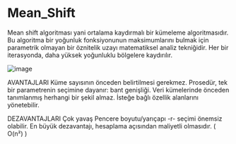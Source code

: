 # Mean_Shift
Mean shift algoritması yani ortalama kaydırmalı bir kümeleme algoritmasıdır. Bu algoritma bir yoğunluk fonksiyonunun maksimumlarını bulmak için parametrik olmayan bir öznitelik uzayı matematiksel analiz tekniğidir. Her bir iterasyonda, daha yüksek yoğunluklu bölgelere kaydırılır.

![image](https://github.com/aleynaerarslan/Mean_Shift/assets/122823149/fbe20b5f-903f-4758-842a-9525236a8e64)

AVANTAJLARI
Küme sayısının önceden belirtilmesi gerekmez.
Prosedür, tek bir parametrenin seçimine dayanır: bant genişliği.
Veri kümelerinde önceden tanımlanmış herhangi bir şekil almaz.
İsteğe bağlı özellik alanlarını yönetebilir.

DEZAVANTAJLARI
Çok yavaş
Pencere boyutu/yarıçapı -r- seçimi önemsiz olabilir.
En büyük dezavantajı, hesaplama açısından maliyetli olmasıdır. ( O(n²) )
